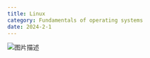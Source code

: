 ```yaml
---
title: Linux
category: Fundamentals of operating systems
date: 2024-2-1
---
```


![图片描述](/assets/img/2024-01-20173033.png)